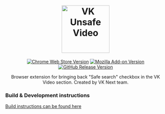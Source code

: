 <h1 align="center">
  <a href="https://vknext.net">
    <picture>
      <source media="(prefers-color-scheme: dark)" srcset="https://static.vknext.net/github/vuv-logo-dark.svg">
      <img src="https://static.vknext.net/github/vuv-logo-light.svg" height="150" alt="VK Unsafe Video" />
    </picture>
  </a>
</h1>
<p align="center">
	<a href="https://chrome.google.com/webstore/detail/ckkigahllmbopmeikigcbcmpmphjfnkb?utm_source=github"><img alt="Chrome Web Store Version" src="https://img.shields.io/chrome-web-store/v/ckkigahllmbopmeikigcbcmpmphjfnkb"></a>
	<a href="https://addons.mozilla.org/ru/firefox/addon/vk-unsafe-video?utm_source=github"><img alt="Mozilla Add-on Version" src="https://img.shields.io/amo/v/vk-unsafe-video"></a>
	<a href="https://github.com/vknext/vk-unsafe-video/releases/latest"><img src="https://img.shields.io/github/v/release/vknext/vk-unsafe-video?logo=github" alt="GitHub Release Version"></a>
</p>
<p align="center">
Browser extension for bringing back "Safe search" checkbox in the VK Video section. Created by VK Next team.
</p>

### Build & Development instructions

[Build instructions can be found here](https://github.com/vknext/vk-unsafe-video/blob/master/docs/en/build.md)
